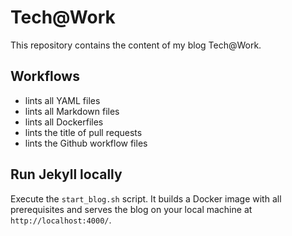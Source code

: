 # Tech@Work

This repository contains the content of my blog Tech@Work.

## Workflows

- lints all YAML files
- lints all Markdown files
- lints all Dockerfiles
- lints the title of pull requests
- lints the Github workflow files

## Run Jekyll locally

Execute the `start_blog.sh` script. It builds a Docker image with all prerequisites and serves the blog
on your local machine at `http://localhost:4000/`.
